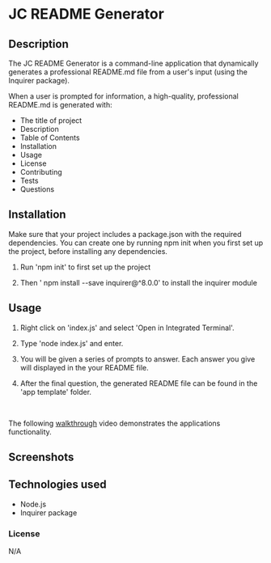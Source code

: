 # JC README Generator

## Description

The JC README Generator is a command-line application that dynamically generates a professional README.md file from a user's input (using the Inquirer package).

When a user is prompted for information, a high-quality, professional README.md is generated with:

- The title of project
- Description
- Table of Contents
- Installation
- Usage
- License
- Contributing
- Tests
- Questions






## Installation

Make sure that your project includes a package.json with the required dependencies. You can create one by running npm init when you first set up the project, before installing any dependencies.

1. Run 'npm init' to first set up the project 

2. Then ' npm install --save inquirer@^8.0.0' to install the  inquirer module  




## Usage
1. Right click on 'index.js' and select 'Open in Integrated Terminal'. 

2. Type 'node index.js' and enter.

3. You will be given a series of prompts to answer. Each answer you give will displayed in the your README file.

4. After the final question, the generated README file can be found in the 'app template' folder. 
<br>


The following [walkthrough](https://drive.google.com/file/d/1kby8G0P_TIlf-EWRwMMe2AxAkVFoRS5e/view?usp=sharing) video demonstrates the applications functionality.








## Screenshots



## Technologies used

- Node.js
- Inquirer package



### License
N/A

